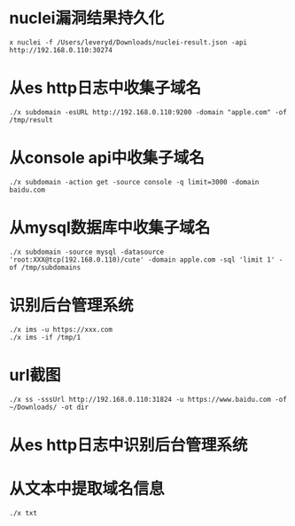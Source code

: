# nuclei漏洞结果持久化
```
x nuclei -f /Users/leveryd/Downloads/nuclei-result.json -api http://192.168.0.110:30274
```

# 从es http日志中收集子域名
```
./x subdomain -esURL http://192.168.0.110:9200 -domain "apple.com" -of /tmp/result
```

# 从console api中收集子域名
```
./x subdomain -action get -source console -q limit=3000 -domain baidu.com
```

# 从mysql数据库中收集子域名
```
./x subdomain -source mysql -datasource 'root:XXX@tcp(192.168.0.110)/cute' -domain apple.com -sql 'limit 1' -of /tmp/subdomains
```

# 识别后台管理系统
```
./x ims -u https://xxx.com
./x ims -if /tmp/1
```

# url截图
```
./x ss -sssUrl http://192.168.0.110:31824 -u https://www.baidu.com -of ~/Downloads/ -ot dir
```

# 从es http日志中识别后台管理系统

# 从文本中提取域名信息
```
./x txt
```